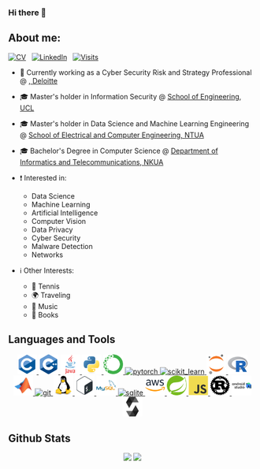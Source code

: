 ### Hi there 👋


## About me:

<div align="left">

[![CV][8_icon]][6]
&nbsp;
[![LinkedIn][4_icon2]][4]
&nbsp;
[![Visits](https://komarev.com/ghpvc/?username=AristiPap&logo=GitHub&label=github%20visits&color=336699&logoColor=white&style=flat-square)](https://github.com/AristiPap/)
<!-- <br> -->


[4_icon2]: https://img.shields.io/badge/LinkedIn-0077B5?style=for-the-badge-m&logo=linkedin&logoColor=black
[8_icon]: https://img.shields.io/badge/Resumé-4285F4?style=for-the-badge-m&logo=google-drive&logoColor=black
<!-- Please don't remove this: Grab your social icons from https://github.com/carlsednaoui/gitsocial -->


[4]: https://www.linkedin.com/in/aristi-papastavrou/
[6]: https://liveuclac-my.sharepoint.com/:b:/r/personal/ucabap6_ucl_ac_uk/Documents/_CV_.pdf?csf=1&web=1&e=Y5LlLx

</div>

<div>

- 💼 Currently working as a Cyber Security Risk and Strategy Professional @ <a href="https://www.deloitte.com/global/en.html">, Deloitte </a>

- 🎓 Master's holder in Information Security @ <a href="https://www.ucl.ac.uk"> School of Engineering, UCL</a>
  
- 🎓 Master's holder in Data Science and Machine Learning Engineering @ <a href="https://www.ece.ntua.gr/en"> School of Electrical and Computer Engineering, NΤUA</a>
  
- 🎓 Bachelor's Degree in Computer Science @ <a href="https://www.di.uoa.gr/en">Department of Informatics and Telecommunications, NKUA</a>
  

</div>

<div>

- ❗ Interested in:
  - Data Science 
  - Machine Learning
  - Artificial Intelligence
  - Computer Vision
  - Data Privacy
  - Cyber Security
  - Malware Detection
  - Networks
  
- ℹ Other Interests: 
  - 🎾 Tennis
  - 🌍 Traveling
  - 🎵 Music  
  - 📖 Books 
  
</div>

## Languages and Tools

<p align="center">
  <a href="https://www.cprogramming.com/" target="_blank">
    <img src="https://raw.githubusercontent.com/devicons/devicon/master/icons/c/c-original.svg" alt="c" width="40" height="40"/>
  </a>
  <a href="https://www.cprogramming.com/" target="_blank">
    <img src="https://raw.githubusercontent.com/devicons/devicon/master/icons/cplusplus/cplusplus-original.svg" alt="cplusplus" width="40" height="40"/>
  </a>
  <a href="https://www.java.com/en/" target="_blank">
    <img src="https://raw.githubusercontent.com/devicons/devicon/master/icons/java/java-original-wordmark.svg " alt="java" width="40" height="40"/>
  </a>
  <a href="https://www.python.org" target="_blank">
    <img src="https://raw.githubusercontent.com/devicons/devicon/master/icons/python/python-original.svg" alt="python" width="40" height="40"/>
  </a>
  <a href="https://www.anaconda.com/" target="_blank">
    <img src="https://raw.githubusercontent.com/devicons/devicon/master/icons/anaconda/anaconda-original.svg" alt="python" width="40" height="40"/>
  </a>
  <a href="https://pytorch.org/" target="_blank">
    <img src="https://www.vectorlogo.zone/logos/pytorch/pytorch-icon.svg" alt="pytorch" width="40" height="40"/>
  </a>
  <a href="https://scikit-learn.org/" target="_blank">
    <img src="https://upload.wikimedia.org/wikipedia/commons/0/05/Scikit_learn_logo_small.svg" alt="scikit_learn" width="40" height="40"/>
  </a>
  <a href="https://jupyter.org/" target="_blank">
    <img src="https://raw.githubusercontent.com/devicons/devicon/master/icons/jupyter/jupyter-original.svg" alt="jupyter" width="40" height="40"/>
  </a>
  <a href="https://www.r-project.org/" target="_blank">
    <img src="https://raw.githubusercontent.com/devicons/devicon/master/icons/r/r-original.svg" alt="r" width="40" height="40"/>
  </a>
  <a href="https://www.mathworks.com/" target="_blank">
    <img src="https://raw.githubusercontent.com/devicons/devicon/master/icons/matlab/matlab-original.svg" alt="matlab" width="40" height="40"/>
  </a>
 <a href="https://git-scm.com/" target="_blank">
    <img src="https://www.vectorlogo.zone/logos/git-scm/git-scm-icon.svg" alt="git" width="40" height="40"/>
  </a>
  <a href="https://www.linux.org/" target="_blank">
    <img src="https://raw.githubusercontent.com/devicons/devicon/master/icons/linux/linux-original.svg" alt="linux" width="40" height="40"/>
  </a>
  <a href="https://www.gnu.org/software/bash/" target="_blank">
    <img src="https://raw.githubusercontent.com/devicons/devicon/master/icons/bash/bash-original.svg" alt="bash" width="40" height="40"/>
  </a>
  <a href="https://www.mysql.com/" target="_blank">
    <img src="https://raw.githubusercontent.com/devicons/devicon/master/icons/mysql/mysql-original-wordmark.svg" alt="mysql" width="40" height="40"/>
  </a>
  <a href="https://www.sqlite.org/" target="_blank">
    <img src="https://www.vectorlogo.zone/logos/sqlite/sqlite-icon.svg" alt="sqlite" width="40" height="40"/>
  </a>
  <a href="https://aws.amazon.com/" target="_blank">
    <img src="https://raw.githubusercontent.com/devicons/devicon/master/icons/amazonwebservices/amazonwebservices-original-wordmark.svg" alt="amazonwebservices" width="40" height="40"/>
  </a>
  <a href="https://spring.io/" target="_blank">
    <img src="https://raw.githubusercontent.com/devicons/devicon/master/icons/spring/spring-original.svg " alt="spring" width="40" height="40"/>
  </a>
  <a href="https://www.javascript.com/" target="_blank">
    <img src="https://raw.githubusercontent.com/devicons/devicon/master/icons/javascript/javascript-original.svg" alt="javascript" width="40" height="40"/>
  </a>
  <a href="https://www.rust-lang.org/" target="_blank">
    <img src="https://raw.githubusercontent.com/devicons/devicon/master/icons/rust/rust-original.svg" alt="javascript" width="40" height="40"/>
  </a>
  <a href="https://developer.android.com/studio/intro" target="_blank">
    <img src="https://raw.githubusercontent.com/devicons/devicon/master/icons/androidstudio/androidstudio-original-wordmark.svg" alt="javascript" width="40" height="40"/>
  </a>
   <a href="https://soliditylang.org/" target="_blank">
    <img src="https://raw.githubusercontent.com/devicons/devicon/master/icons/solidity/solidity-original.svg" alt="javascript" width="40" height="40"/>
  </a>
  
</p>

## Github Stats

<p align="center">
  <img src="https://github-readme-stats.vercel.app/api?username=AristiPap&show_icons=true&count_private=true&hide_border=true" width="50%" />
  <img src="https://github-readme-stats.vercel.app/api/top-langs/?username=AristiPap&hide_border=true&layout=compact" width="50%" />
</p>

